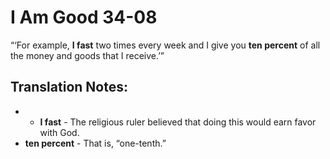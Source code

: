 I Am Good 34-08
=================


“‘For example, **I fast** two times every week and I give you **ten
percent** of all the money and goods that I receive.’”

Translation Notes:
------------------

- -   **I fast** - The religious ruler believed that doing this would earn
    favor with God.
-   **ten percent** - That is, “one-tenth.”

